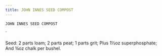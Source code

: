 ```yaml
---
title: JOHN INNES SEED COMPOST
---
```

`JOHN INNES SEED COMPOST`

`

Seed:
2 parts loam;
2 parts peat;
1 parts grit;
Plus 1½oz superphosphate;
And ¾oz chalk per bushel. 

